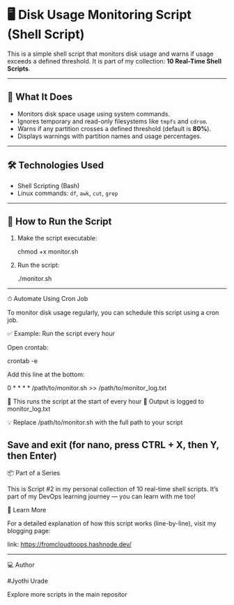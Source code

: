 # 🖥️ Disk Usage Monitoring Script (Shell Script)

This is a simple shell script that monitors disk usage and warns if usage exceeds a defined threshold. It is part of my collection: **10 Real-Time Shell Scripts**.

---

## 📂 What It Does

- Monitors disk space usage using system commands.
- Ignores temporary and read-only filesystems like `tmpfs` and `cdrom`.
- Warns if any partition crosses a defined threshold (default is **80%**).
- Displays warnings with partition names and usage percentages.

---

## 🛠 Technologies Used

- Shell Scripting (Bash)
- Linux commands: `df`, `awk`, `cut`, `grep`

---

## 🚀 How to Run the Script

1. Make the script executable:

   chmod +x monitor.sh

2. Run the script:
   
   ./monitor.sh
-------------------------------------------------
⏱ Automate Using Cron Job

To monitor disk usage regularly, you can schedule this script using a cron job.

✅ Example: Run the script every hour
 
Open crontab:

crontab -e

Add this line at the bottom:

0 * * * * /path/to/monitor.sh >> /path/to/monitor_log.txt

🔹 This runs the script at the start of every hour
🔹 Output is logged to monitor_log.txt

💡 Replace /path/to/monitor.sh with the full path to your script

Save and exit (for nano, press CTRL + X, then Y, then Enter)
---------------------------------------------------------------------
📦 Part of a Series

This is Script #2 in my personal collection of 10 real-time shell scripts.
It’s part of my DevOps learning journey — you can learn with me too!

📝 Learn More

For a detailed explanation of how this script works (line-by-line), visit my blogging page:

link: https://fromcloudtoops.hashnode.dev/

--------------------------------------------------------------

💻 Author

#Jyothi Urade

Explore more scripts in the main repositor
